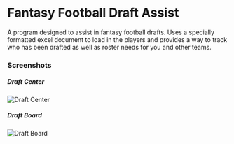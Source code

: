 # Fantasy Football Draft Assist

A program designed to assist in fantasy football drafts. Uses a specially formatted excel document to load in the players and provides a way to track who has been drafted as well as roster needs for you and other teams.

### Screenshots

##### Draft Center
![Draft Center](https://user-images.githubusercontent.com/19980511/147177329-41f82e04-fd60-4fe4-b393-0d74ead7d2ad.JPG)


##### Draft Board
![Draft Board](https://user-images.githubusercontent.com/19980511/147177334-58bcf8a6-9192-457d-be0b-615ea4746446.JPG)
